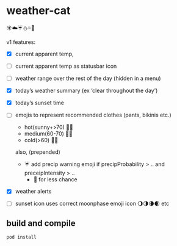 # weather-cat

☀️☁️☔️⛄️💦🌈

v1 features: 
- [x] current apparent temp, 
- [ ] current apparent temp as statusbar icon
- [ ] weather range over the rest of the day (hidden in a menu)
- [x] today’s weather summary (ex ‘clear throughout the day’)
- [x] today’s sunset time
- [ ] emojis to represent recommended clothes (pants, bikinis etc.)
	- hot(sunny+>70) 👙👟
	- medium(60-70) 👕👗
	- cold(>60) 👖👘

	also, (prepended)
	- ☔️ add precip warning emoji if precipProbability > .. and preceipIntensity > ..
		- 🌂 for less chance 

- [x] weather alerts

- [ ] sunset icon uses correct moonphase emoji icon 🌖🌗🌘🌒 etc

## build and compile

`pod install`
